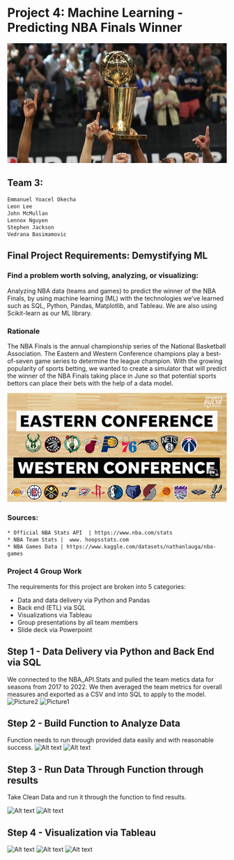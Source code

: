# Project 4: Machine Learning - Predicting NBA Finals Winner 

![Alt text](/Images/cover.png)


## Team 3:

    Emmanuel Yoacel Okecha
    Leon Lee
    John McMullan
    Lennox Nguyen
    Stephen Jackson
    Vedrana Basimamovic


## Final Project Requirements: Demystifying ML

### Find a problem worth solving, analyzing, or visualizing:
  Analyzing NBA data (teams and games) to predict the winner of the NBA Finals, by using machine learning (ML) with the technologies we’ve learned such as SQL, Python, Pandas, Matplotlib, and Tableau. We are also using Scikit-learn as our ML library. 
  
### Rationale
  The NBA Finals is the annual championship series of the National Basketball Association. The Eastern and Western Conference champions play a best-of-seven game series to determine the league champion. With the growing popularity of sports betting, we wanted to create a simulator that will predict the winner of the NBA Finals taking place in June so that potential sports bettors can place their bets with the help of a data model.
  
  ![Alt text](/Images/alt_cover.png)
  
### Sources:
  
    * Official NBA Stats API  | https://www.nba.com/stats 
    * NBA Team Stats |  www. hoopsstats.com
    * NBA Games Data | https://www.kaggle.com/datasets/nathanlauga/nba-games

### Project 4 Group Work

  The requirements for this project are broken into 5 categories:
   * Data and data delivery via Python and Pandas
   * Back end (ETL) via SQL
   * Visualizations via Tableau
   * Group presentations by all team members
   * Slide deck via Powerpoint

## Step 1 - Data Delivery via Python and Back End via SQL
  We connected to the NBA_API.Stats and pulled the team metics data for seasons from 2017 to 2022. We then averaged the team metrics for overall measures and exported as a CSV and into SQL to apply to the model.
    ![Picture2](https://user-images.githubusercontent.com/101353436/204672360-0fd888ed-8233-4054-90fb-ab8b7f40f535.png)
    ![Picture1](https://user-images.githubusercontent.com/101353436/204672226-68c3598b-c6bd-4a02-a7fa-45432cd36462.png)

## Step 2 - Build Function to Analyze Data
 Function needs to run through provided data easily and with reasonable success.
  ![Alt text](../../../../../../C:/Users/vedra/OneDrive/Desktop/Project4_MachineLearning/Images/1.png)
![Alt text](../../../../../../C:/Users/vedra/OneDrive/Desktop/Project4_MachineLearning/Images/2.png)
## Step 3 - Run Data Through Function through results 
  Take Clean Data and run it through the function to find results.

  ![Alt text](../../../../../../C:/Users/vedra/OneDrive/Desktop/Project4_MachineLearning/Images/4.png)
  ![Alt text](../../../../../../C:/Users/vedra/OneDrive/Desktop/Project4_MachineLearning/Images/5.png)

## Step 4 - Visualization via Tableau 

![Alt text](../../../../../../C:/Users/vedra/OneDrive/Desktop/Project4_MachineLearning/Images/l2.png)
![Alt text](../../../../../../C:/Users/vedra/OneDrive/Desktop/Project4_MachineLearning/Images/leon.png)
![Alt text](../../../../../../C:/Users/vedra/OneDrive/Desktop/Project4_MachineLearning/Images/lnx2.png)